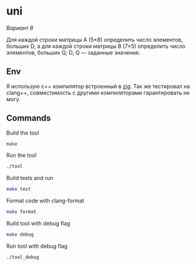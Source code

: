 # uni

_Вариант 8_

Для каждой строки матрицы A (5×8) определить число элементов, больших
D, а для каждой строки матрицы B (7×5) определить число элементов,
больших Q; D, Q — заданные значения.

## Env

Я использую c++ компилятор встроенный в [zig](https://ziglang.org/).
Так же тестировал на clang++, совместимость с другими компиляторами гарантировать не могу.

## Commands

Build the tool

```sh
make
```

Run the tool

```sh
./tool
```

Build tests and run

```sh
make test
```

Format code with clang-format

```sh
make format
```

Build tool with debug flag

```sh
make debug
```

Run tool with debug flag

```sh
./tool_debug
```
